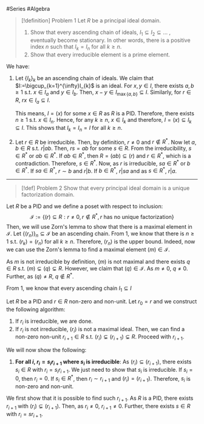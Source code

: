 #Series #Algebra 

> [!definition] Problem 1
> Let $R$ be a principal ideal domain. 
> 1. Show that every ascending chain of ideals, $I_{1}\subseteq I_{2}\subseteq\dots$ , eventually become stationary. In other words, there is a positive index $n$ such that $I_{k}=I_{n}$ for all $k\geq n$. 
> 2. Show that every irreducible element is a prime element.

We have:
1. Let $\{ I_{k} \}_{k}$ be an ascending chain of ideals. We claim that $I:=\bigcup_{k=1}^{\infty}I_{k}$ is an ideal. For $x,y\in I$, there exists $a,b\geq 1$ s.t. $x\in I_{a}$ and $y\in I_{b}$. Then, $x-y\in I_{\max\{ a,b \}}\subseteq I$. Similarly, for $r\in R$, $rx\in I_a\subseteq I$. 
   
   This means, $I=(x)$ for some $x\in R$ as $R$ is a PID. Therefore, there exists $n\geq 1$ s.t. $x\in I_{n}$. Hence, for any $k\geq n$, $x\in I_{k}$ and therefore, $I=(x)\subseteq I_{k}\subseteq I$. This shows that $I_{k}=I_{n}=I$ for all $k\geq n$.
2. Let $r\in R$ be irreducible. Then, by definition, $r\neq 0$ and $r\notin R^{*}$. Now let $a,b\in R$ s.t. $r|ab$. Then, $rs=ab$ for some $s\in R$. From the irreducibility, $s\in R^{*}$ or $ab\in R^{*}$. If $ab\in R^{*}$, then $R=(ab)\subseteq(r)$ and $r\in R^{*}$, which is a contradiction. Therefore, $s\in R^{*}$. Now, as $r$ is irreducible, $sa\in R^{*}$ or $b\in R^{*}$. If $sa\in R^{*}$, $r\sim b$ and $r|b$. If $b\in R^{*}$, $r|sa$ and as $s\in R^{*}$, $r|a$.
---
> [!def] Problem 2
> Show that every principal ideal domain is a unique factorization domain.

Let $R$ be a PID and we define a poset with respect to inclusion:
$$\mathcal{I}:=\{ (r)\subseteq R:r\neq 0,r\notin R^{*},r \text{ has no unique factorization} \}$$
Then, we will use Zorn's lemma to show that there is a maximal element in $\mathcal{I}$. Let $\{ (r_{n}) \}_{n}\subseteq \mathcal{I}$ be an ascending chain. From 1, we know that there is $n\geq 1$ s.t. $(r_{k})=(r_{n})$ for all $k\geq n$. Therefore, $(r_{n})$ is the upper bound. Indeed, now we can use the Zorn's lemma to find a maximal element $(m)\in \mathcal{I}$. 

As $m$ is not irreducible by definition, $(m)$ is not maximal and there exists $q\in R$ s.t. $(m)\subsetneq (q)\subsetneq R$. However, we claim that $(q)\in \mathcal{I}$. As $m\neq 0$, $q\neq 0$. Further, as $(q)\neq R$, $q\notin R^{*}$. 

From 1, we know that every ascending chain $I_{1}\subseteq I$

Let $R$ be a PID and $r\in R$ non-zero and non-unit. Let $r_{0}=r$ and we construct the following algorithm:
1. If $r_{i}$ is irreducible, we are done.
2. If $r_{i}$ is not irreducible, $(r_{i})$ is not a maximal ideal. Then, we can find a non-zero non-unit $r_{i+1}\in R$ s.t. $(r_{i})\subsetneq(r_{i+1})\subsetneq R$. Proceed with $r_{i+1}$.

We will now show the following:
1. **For all $i$, $r_{i}=s_{i}r_{i+1}$ where $s_{i}$ is irreducible**:
   As $(r_{i})\subseteq(r_{i+1})$, there exists $s_{i}\in R$ with $r_{i}=s_{i}r_{i+1}$. We just need to show that $s_{i}$ is irreducible. If $s_{i}=0$, then $r_{i}=0$. If $s_{i}\in R^{*}$, then $r_{i}\sim r_{i+1}$ and $(r_{i})=(r_{i+1})$. Therefore, $s_{i}$ is non-zero and non-unit.


We first show that it is possible to find such $r_{i+1}$. As $R$ is a PID, there exists $r_{i+1}$ with $(r_{i})\subsetneq(r_{i+1})$. Then, as $r_{i}\neq 0$, $r_{i+1}\neq 0$. Further, there exists $s\in R$ with $r_{i}=sr_{i+1}$. 
